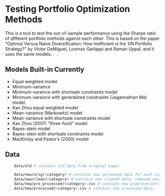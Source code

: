 # Testing Portfolio Optimization Methods

This is a tool to test the out-of-sample performance using the Sharpe ratio of different portfolio methods against each other. This is based on the paper "Optimal Versus Naive Diversification: How Inefficient is the 1/N Portfolio Strategy?" by Victor DeMiguel, Lorenzo Garlappi and Raman Uppal, and it uses the same models.

## Models Built-in Currently

* Equal weighted model
* Minimum-variance
* Minimum-varaince with shortsale constraints model
* Minimum-varaince with generalized constraints (Jagannathan Ma) model
* Kan Zhou equal weighted model
* Mean-varaince (Markowitz) model
* Mean-variance with shortsale constraints model
* Kan Zhou (2007) "three-fund" model
* Bayes-stein model
* Bayes-stein with shortsale constraints model
* MacKinlay and Pastor’s (2000) model 


## Data

``` bash
    data/old # contains old data from original paper

    data/new/orig/<category> # contains new uncleaned data for each category/sector
    data/new/clean/<category> # contains new cleaned data; removed unused columns
    data/new/pre_processed/<category>.csv # contains new preprocessed data; combined all .csv files in clean/<category>
    data/new/processed/<category>.csv # contains new processed data; 
```